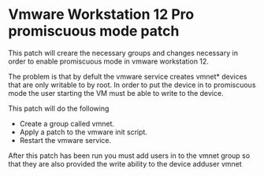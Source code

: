 Vmware Workstation 12 Pro promiscuous mode patch
================================================

This patch will creare the necessary groups and changes necessary
in order to enable promiscuous mode in vmware workstation 12.

The problem is that by defult the vmware service creates vmnet\*
devices that are only writable to by root. In order to put the 
device in to promiscuous mode the user starting the VM must be able
to write to the device. 

This patch will do the following
  - Create a group called vmnet.
  - Apply a patch to the vmware init script.
  - Restart the vmware service.

After this patch has been run you must add users in to the vmnet
group so that they are also provided the write ability to the device
  adduser <username> vmnet
